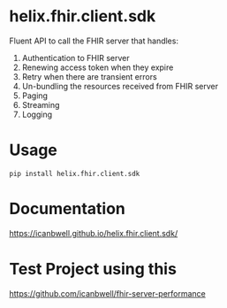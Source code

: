 # helix.fhir.client.sdk

Fluent API to call the FHIR server that handles:

1. Authentication to FHIR server
2. Renewing access token when they expire
3. Retry when there are transient errors
4. Un-bundling the resources received from FHIR server
5. Paging
6. Streaming
7. Logging


# Usage
`pip install helix.fhir.client.sdk`

# Documentation
https://icanbwell.github.io/helix.fhir.client.sdk/

# Test Project using this
https://github.com/icanbwell/fhir-server-performance

